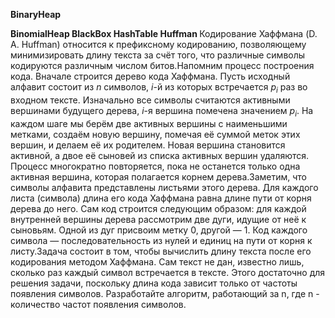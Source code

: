 <b> BinaryHeap </b> 

<b> BinomialHeap </b> 
<b> BlackBox </b> 
<b> HashTable </b> 
<b> Huffman </b> 
Кодирование Хаффмана (D. A. Huffman) относится к префиксному кодированию, позволяющему минимизировать длину текста за счёт того, что различные символы кодируются различным числом битов.Напомним процесс построения кода.
Вначале строится дерево кода Хаффмана. Пусть исходный алфавит состоит из $n$ символов, $i$-й из которых встречается $p_i$ раз во входном тексте. Изначально все символы считаются активными вершинами будущего дерева, $i$-я вершина помечена значением $p_i$. На каждом шаге мы берём две активных вершины с наименьшими метками, создаём новую вершину, помечая её суммой меток этих вершин, и делаем её их родителем. Новая вершина становится активной, а двое её сыновей из списка активных вершин удаляются. Процесс многократно повторяется, пока не останется только одна активная вершина, которая полагается корнем дерева.Заметим, что символы алфавита представлены листьями этого дерева. Для каждого листа (символа) длина его кода Хаффмана равна длине пути от корня дерева до него.
Сам код строится следующим образом: для каждой внутренней вершины дерева рассмотрим две дуги, идущие от неё к сыновьям. Одной из дуг присвоим метку $0$, другой — $1$. Код каждого символа — последовательность из нулей и единиц на пути от корня к листу.Задача состоит в том, чтобы вычислить длину текста после его кодирования методом Хаффмана. Сам текст не дан, известно лишь, сколько раз каждый символ встречается в тексте. Этого достаточно для решения задачи, поскольку длина кода зависит только от частоты появления символов. Разработайте алгоритм, работающий за n, где n - количество частот появления символов.

<b> </b>  
<b> </b> 
<b> </b> 
<b> </b> 
